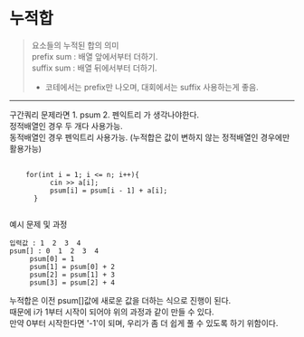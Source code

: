 # 누적합
> 요소들의 누적된 합의 의미   
> prefix sum : 배열 앞에서부터 더하기.   
> suffix sum : 배열 뒤에서부터 더하기.      
>  - 코테에서는 prefix만 나오며, 대회에서는 suffix 사용하는게 좋음.

***
구간쿼리 문제라면 1. psum  2. 펜익트리 가 생각나야한다.   
정적배열인 경우 두 개다 사용가능.   
동적배열인 경우 펜익트리 사용가능. (누적합은 값이 변하지 않는 정적배열인 경우에만 활용가능)   

<pre>
  <code>
    for(int i = 1; i <= n; i++){
		  cin >> a[i];
		  psum[i] = psum[i - 1] + a[i]; 
	  }
  </code>
</pre>   

예시 문제 및 과정

```
입력값 : 1  2  3  4
psum[] : 0  1  2  3  4
	 psum[0] = 1
	 psum[1] = psum[0] + 2
	 psum[2] = psum[1] + 3
	 psum[3] = psum[2] + 4
```
   
누적합은 이전 psum[]값에 새로운 값을 더하는 식으로 진행이 된다.   
때문에 i가 1부터 시작이 되어야 위의 과정과 같이 만들 수 있다.   
만약 0부터 시작한다면 '-1'이 되며, 우리가 좀 더 쉽게 풀 수 있도록 하기 위함이다.

